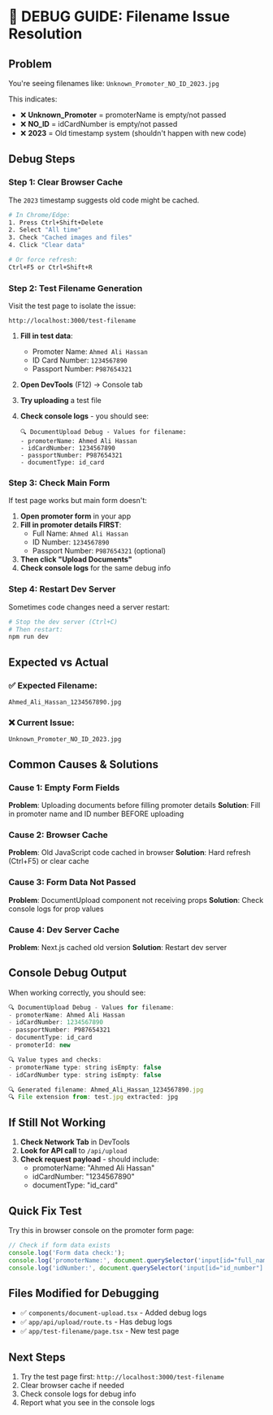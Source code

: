 # 🚨 DEBUG GUIDE: Filename Issue Resolution

## Problem
You're seeing filenames like: `Unknown_Promoter_NO_ID_2023.jpg`

This indicates:
- ❌ **Unknown_Promoter** = promoterName is empty/not passed
- ❌ **NO_ID** = idCardNumber is empty/not passed  
- ❌ **2023** = Old timestamp system (shouldn't happen with new code)

## Debug Steps

### Step 1: Clear Browser Cache
The `2023` timestamp suggests old code might be cached.

```bash
# In Chrome/Edge:
1. Press Ctrl+Shift+Delete
2. Select "All time" 
3. Check "Cached images and files"
4. Click "Clear data"

# Or force refresh:
Ctrl+F5 or Ctrl+Shift+R
```

### Step 2: Test Filename Generation
Visit the test page to isolate the issue:

```
http://localhost:3000/test-filename
```

1. **Fill in test data**:
   - Promoter Name: `Ahmed Ali Hassan`
   - ID Card Number: `1234567890`
   - Passport Number: `P987654321`

2. **Open DevTools** (F12) → Console tab

3. **Try uploading** a test file

4. **Check console logs** - you should see:
   ```
   🔍 DocumentUpload Debug - Values for filename:
   - promoterName: Ahmed Ali Hassan
   - idCardNumber: 1234567890
   - passportNumber: P987654321
   - documentType: id_card
   ```

### Step 3: Check Main Form
If test page works but main form doesn't:

1. **Open promoter form** in your app
2. **Fill in promoter details FIRST**:
   - Full Name: `Ahmed Ali Hassan`
   - ID Number: `1234567890`
   - Passport Number: `P987654321` (optional)
3. **Then click "Upload Documents"**
4. **Check console logs** for the same debug info

### Step 4: Restart Dev Server
Sometimes code changes need a server restart:

```bash
# Stop the dev server (Ctrl+C)
# Then restart:
npm run dev
```

## Expected vs Actual

### ✅ Expected Filename:
```
Ahmed_Ali_Hassan_1234567890.jpg
```

### ❌ Current Issue:
```
Unknown_Promoter_NO_ID_2023.jpg
```

## Common Causes & Solutions

### Cause 1: Empty Form Fields
**Problem**: Uploading documents before filling promoter details
**Solution**: Fill in promoter name and ID number BEFORE uploading

### Cause 2: Browser Cache
**Problem**: Old JavaScript code cached in browser
**Solution**: Hard refresh (Ctrl+F5) or clear cache

### Cause 3: Form Data Not Passed
**Problem**: DocumentUpload component not receiving props
**Solution**: Check console logs for prop values

### Cause 4: Dev Server Cache
**Problem**: Next.js cached old version
**Solution**: Restart dev server

## Console Debug Output

When working correctly, you should see:
```javascript
🔍 DocumentUpload Debug - Values for filename:
- promoterName: Ahmed Ali Hassan
- idCardNumber: 1234567890
- passportNumber: P987654321
- documentType: id_card
- promoterId: new

🔍 Value types and checks:
- promoterName type: string isEmpty: false
- idCardNumber type: string isEmpty: false

🔍 Generated filename: Ahmed_Ali_Hassan_1234567890.jpg
🔍 File extension from: test.jpg extracted: jpg
```

## If Still Not Working

1. **Check Network Tab** in DevTools
2. **Look for API call** to `/api/upload`
3. **Check request payload** - should include:
   - promoterName: "Ahmed Ali Hassan"
   - idCardNumber: "1234567890"
   - documentType: "id_card"

## Quick Fix Test

Try this in browser console on the promoter form page:
```javascript
// Check if form data exists
console.log('Form data check:');
console.log('promoterName:', document.querySelector('input[id="full_name"]')?.value);
console.log('idNumber:', document.querySelector('input[id="id_number"]')?.value);
```

## Files Modified for Debugging
- ✅ `components/document-upload.tsx` - Added debug logs
- ✅ `app/api/upload/route.ts` - Has debug logs  
- ✅ `app/test-filename/page.tsx` - New test page

## Next Steps
1. Try the test page first: `http://localhost:3000/test-filename`
2. Clear browser cache if needed
3. Check console logs for debug info
4. Report what you see in the console logs
